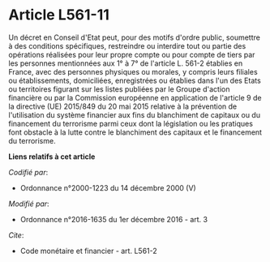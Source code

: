 # Article L561-11

Un décret en Conseil d'Etat peut, pour des motifs d'ordre public, soumettre à des conditions spécifiques, restreindre ou
interdire tout ou partie des opérations réalisées pour leur propre compte ou pour compte de tiers par les personnes
mentionnées aux 1° à 7° de l'article L. 561-2 établies en France, avec des personnes physiques ou morales, y compris leurs
filiales ou établissements, domiciliées, enregistrées ou établies dans l'un des Etats ou territoires  figurant sur les listes
publiées par le Groupe d'action financière ou par la Commission européenne en application de l'article 9 de la directive (UE)
2015/849 du 20 mai 2015 relative à la prévention de l'utilisation du système financier aux fins du blanchiment de capitaux ou
du financement du terrorisme  parmi ceux dont la législation ou les pratiques font obstacle à la lutte contre le blanchiment
des capitaux et le financement du terrorisme.

**Liens relatifs à cet article**

_Codifié par_:

  - Ordonnance n°2000-1223 du 14 décembre 2000 (V)

_Modifié par_:

  - Ordonnance n°2016-1635 du 1er décembre 2016 - art. 3

_Cite_:

  - Code monétaire et financier - art. L561-2
